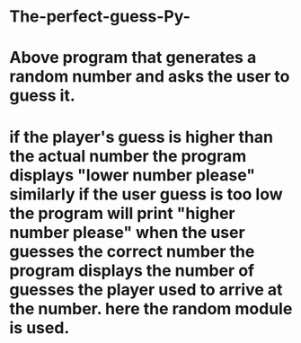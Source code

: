 # The-perfect-guess-Py-
# Above program that generates a random number and asks the user to guess it.
# if the player's guess is higher than the actual number the program displays "lower number please" similarly if the user guess is too low the program will print "higher number please" when the user guesses the correct number the program displays the number of guesses the player used to arrive at the number. here the random module is used.

